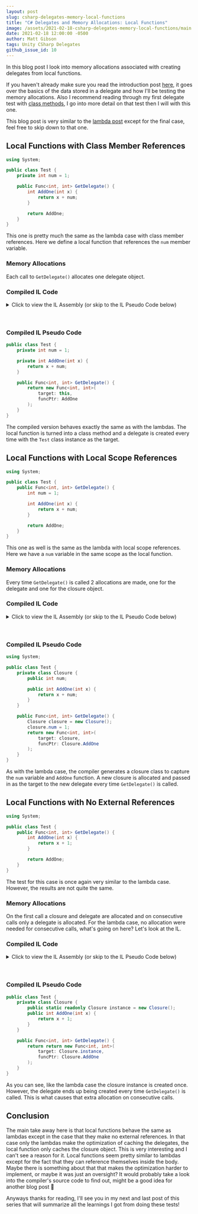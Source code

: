 ```yaml
---
layout: post
slug: csharp-delegates-memory-local-functions
title: "C# Delegates and Memory Allocations: Local Functions"
image: /assets/2021-02-18-csharp-delegates-memory-local-functions/main.png 
date: 2021-02-18 12:00:00 -0500
author: Matt Gibson
tags: Unity CSharp Delegates
github_issue_id: 10
---
```


In this blog post I look into memory allocations associated with creating delegates from local functions.

<!--more-->

If you haven't already make sure you read the introduction post [here](/blog/csharp-delegates-memory-intro), it goes over the basics of the data stored in a delegate and how I'll be testing the memory allocations. Also I recommend reading through my first delegate test with [class methods](/blog/csharp-delegates-memory-class-methods), I go into more detail on that test then I will with this one.

This blog post is very similar to the [lambda post](/blog/csharp-delegates-memory-class-lambdas) except for the final case, feel free to skip down to that one.

## Local Functions with Class Member References
```csharp
using System;

public class Test {
	private int num = 1;

	public Func<int, int> GetDelegate() {
		int AddOne(int x) {
			return x + num;
		}

		return AddOne;
	}
}
```

This one is pretty much the same as the lambda case with class member references. Here we define a local function that references the `num` member variable.

### Memory Allocations
Each call to `GetDelegate()` allocates one delegate object.


### Compiled IL Code
<details>
  <summary>Click to view the IL Assembly (or skip to the IL Pseudo Code below)</summary>

  ```
  .class public auto ansi beforefieldinit
    Test
      extends [mscorlib]System.Object
  {

    .field private int32 num

    .method public hidebysig instance class [mscorlib]System.Func`2<int32, int32>
      GetDelegate() cil managed
    {
      .maxstack 8

      // [11 3 - 11 17]
      IL_0000: ldarg.0      // this
      IL_0001: ldftn        instance int32 Test::'<GetDelegate>g__AddOne|1_0'(int32)
      IL_0007: newobj       instance void class [mscorlib]System.Func`2<int32, int32>::.ctor(object, native int)
      IL_000c: ret

    } // end of method Test::GetDelegate

    .method public hidebysig specialname rtspecialname instance void
      .ctor() cil managed
    {
      .maxstack 8

      // [4 2 - 4 22]
      IL_0000: ldarg.0      // this
      IL_0001: ldc.i4.1
      IL_0002: stfld        int32 Test::num
      IL_0007: ldarg.0      // this
      IL_0008: call         instance void [mscorlib]System.Object::.ctor()
      IL_000d: ret

    } // end of method Test::.ctor

    .method private hidebysig instance int32
      '<GetDelegate>g__AddOne|1_0'(
        int32 x
      ) cil managed
    {
      .custom instance void [mscorlib]System.Runtime.CompilerServices.CompilerGeneratedAttribute::.ctor()
        = (01 00 00 00 )
      .maxstack 8

      // [8 4 - 8 19]
      IL_0000: ldarg.1      // x
      IL_0001: ldarg.0      // this
      IL_0002: ldfld        int32 Test::num
      IL_0007: add
      IL_0008: ret

    } // end of method Test::'<GetDelegate>g__AddOne|1_0'
  } // end of class Test
  ```
</details>
<br/><br/>

### Compiled IL Pseudo Code
```csharp
public class Test {
	private int num = 1;

	private int AddOne(int x) {
		return x + num;
	}

	public Func<int, int> GetDelegate() {
		return new Func<int, int>(
			target: this,
			funcPtr: AddOne
		);
	}
}
```

The compiled version behaves exactly the same as with the lambdas. The local function is turned into a class method and a delegate is created every time with the `Test` class instance as the target.

## Local Functions with Local Scope References
```csharp
using System;

public class Test {
	public Func<int, int> GetDelegate() {
		int num = 1;

		int AddOne(int x) {
			return x + num;
		}

		return AddOne;
	}
}
```

This one as well is the same as the lambda with local scope references. Here we have a `num` variable in the same scope as the local function.

### Memory Allocations
Every time `GetDelegate()` is called 2 allocations are made, one for the delegate and one for the closure object.

### Compiled IL Code
<details>
  <summary>Click to view the IL Assembly (or skip to the IL Pseudo Code below)</summary>

  ```
  .class public auto ansi beforefieldinit
    Test
      extends [mscorlib]System.Object
  {

    .class nested private sealed auto ansi beforefieldinit
      '<>c__DisplayClass0_0'
        extends [mscorlib]System.Object
    {
      .custom instance void [mscorlib]System.Runtime.CompilerServices.CompilerGeneratedAttribute::.ctor()
        = (01 00 00 00 )

      .field public int32 num

      .method public hidebysig specialname rtspecialname instance void
        .ctor() cil managed
      {
        .maxstack 8

        IL_0000: ldarg.0      // this
        IL_0001: call         instance void [mscorlib]System.Object::.ctor()
        IL_0006: ret

      } // end of method '<>c__DisplayClass0_0'::.ctor

      .method assembly hidebysig instance int32
        '<GetDelegate>g__AddOne|0'(
          int32 x
        ) cil managed
      {
        .maxstack 8

        // [8 4 - 8 19]
        IL_0000: ldarg.1      // x
        IL_0001: ldarg.0      // this
        IL_0002: ldfld        int32 Test/'<>c__DisplayClass0_0'::num
        IL_0007: add
        IL_0008: ret

      } // end of method '<>c__DisplayClass0_0'::'<GetDelegate>g__AddOne|0'
    } // end of class '<>c__DisplayClass0_0'

    .method public hidebysig instance class [mscorlib]System.Func`2<int32, int32>
      GetDelegate() cil managed
    {
      .maxstack 8

      IL_0000: newobj       instance void Test/'<>c__DisplayClass0_0'::.ctor()

      // [5 3 - 5 15]
      IL_0005: dup
      IL_0006: ldc.i4.1
      IL_0007: stfld        int32 Test/'<>c__DisplayClass0_0'::num

      // [11 3 - 11 17]
      IL_000c: ldftn        instance int32 Test/'<>c__DisplayClass0_0'::'<GetDelegate>g__AddOne|0'(int32)
      IL_0012: newobj       instance void class [mscorlib]System.Func`2<int32, int32>::.ctor(object, native int)
      IL_0017: ret

    } // end of method Test::GetDelegate

    .method public hidebysig specialname rtspecialname instance void
      .ctor() cil managed
    {
      .maxstack 8

      IL_0000: ldarg.0      // this
      IL_0001: call         instance void [mscorlib]System.Object::.ctor()
      IL_0006: ret

    } // end of method Test::.ctor
  } // end of class Test
  ```
</details>
<br/><br/>

### Compiled IL Pseudo Code
```csharp
using System;

public class Test {
	private class Closure {
		public int num;

		public int AddOne(int x) {
			return x + num;
		}
	}

	public Func<int, int> GetDelegate() {
		Closure closure = new Closure();
		closure.num = 1;
		return new Func<int, int>(
			target: closure,
			funcPtr: Closure.AddOne
		);
	}
}
```

As with the lambda case, the compiler generates a closure class to capture the `num` variable and `AddOne` function. A new closure is allocated and passed in as the target to the new delegate every time `GetDelegate()` is called.


## Local Functions with No External References
```csharp
using System;

public class Test {
	public Func<int, int> GetDelegate() {
		int AddOne(int x) {
			return x + 1;
		}

		return AddOne;
	}
}
```

The test for this case is once again very similar to the lambda case. However, the results are not quite the same.

### Memory Allocations
On the first call a closure and delegate are allocated and on consecutive calls only a delegate is allocated. For the lambda case, no allocation were needed for consecutive calls, what's going on here? Let's look at the IL.


### Compiled IL Code
<details>
  <summary>Click to view the IL Assembly (or skip to the IL Pseudo Code below)</summary>

  ```
  .class public auto ansi beforefieldinit
    Test
      extends [mscorlib]System.Object
  {

    .class nested private sealed auto ansi serializable beforefieldinit
      '<>c'
        extends [mscorlib]System.Object
    {
      .custom instance void [mscorlib]System.Runtime.CompilerServices.CompilerGeneratedAttribute::.ctor()
        = (01 00 00 00 )

      .field public static initonly class Test/'<>c' '<>9'

      .method private hidebysig static specialname rtspecialname void
        .cctor() cil managed
      {
        .maxstack 8

        IL_0000: newobj       instance void Test/'<>c'::.ctor()
        IL_0005: stsfld       class Test/'<>c' Test/'<>c'::'<>9'
        IL_000a: ret

      } // end of method '<>c'::.cctor

      .method public hidebysig specialname rtspecialname instance void
        .ctor() cil managed
      {
        .maxstack 8

        IL_0000: ldarg.0      // this
        IL_0001: call         instance void [mscorlib]System.Object::.ctor()
        IL_0006: ret

      } // end of method '<>c'::.ctor

      .method assembly hidebysig instance int32
        '<GetDelegate>g__AddOne|0_0'(
          int32 x
        ) cil managed
      {
        .maxstack 8

        // [6 4 - 6 17]
        IL_0000: ldarg.1      // x
        IL_0001: ldc.i4.1
        IL_0002: add
        IL_0003: ret

      } // end of method '<>c'::'<GetDelegate>g__AddOne|0_0'
    } // end of class '<>c'

    .method public hidebysig instance class [mscorlib]System.Func`2<int32, int32>
      GetDelegate() cil managed
    {
      .maxstack 8

      // [9 3 - 9 17]
      IL_0000: ldsfld       class Test/'<>c' Test/'<>c'::'<>9'
      IL_0005: ldftn        instance int32 Test/'<>c'::'<GetDelegate>g__AddOne|0_0'(int32)
      IL_000b: newobj       instance void class [mscorlib]System.Func`2<int32, int32>::.ctor(object, native int)
      IL_0010: ret

    } // end of method Test::GetDelegate

    .method public hidebysig specialname rtspecialname instance void
      .ctor() cil managed
    {
      .maxstack 8

      IL_0000: ldarg.0      // this
      IL_0001: call         instance void [mscorlib]System.Object::.ctor()
      IL_0006: ret

    } // end of method Test::.ctor
  } // end of class Test
  ```
</details>
<br/><br/>

### Compiled IL Pseudo Code
```csharp
public class Test {
	private class Closure {
		public static readonly Closure instance = new Closure();
		public int AddOne(int x) {
			return x + 1;
		}
	}

	public Func<int, int> GetDelegate() {
		return return new Func<int, int>(
			target: Closure.instance,
			funcPtr: Closure.AddOne
		);
	}
}
```

As you can see, like the lambda case the closure instance is created once. However, the delegate ends up being created every time `GetDelegate()` is called. This is what causes that extra allocation on consecutive calls.

## Conclusion
The main take away here is that local functions behave the same as lambdas except in the case that they make no external references. In that case only the lambdas make the optimization of caching the delegates, the local function only caches the closure object. This is very interesting and I can't see a reason for it. Local functions seem pretty similar to lambdas except for the fact that they can reference themselves inside the body. Maybe there is something about that that makes the optimization harder to implement, or maybe it was just an oversight? It would probably take a look into the compiler's source code to find out, might be a good idea for another blog post 🤔

Anyways thanks for reading, I'll see you in my next and last post of this series that will summarize all the learnings I got from doing these tests!
